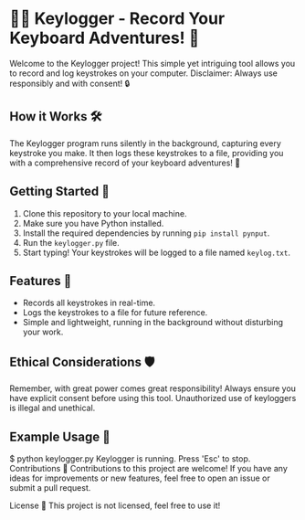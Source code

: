# 🕵️‍♂️ Keylogger - Record Your Keyboard Adventures! 🎹

Welcome to the Keylogger project! This simple yet intriguing tool allows you to record and log keystrokes on your computer. Disclaimer: Always use responsibly and with consent! 🔒

## How it Works 🛠️

The Keylogger program runs silently in the background, capturing every keystroke you make. It then logs these keystrokes to a file, providing you with a comprehensive record of your keyboard adventures! 📝

## Getting Started 🚀

1. Clone this repository to your local machine.
2. Make sure you have Python installed.
3. Install the required dependencies by running `pip install pynput`.
4. Run the `keylogger.py` file.
5. Start typing! Your keystrokes will be logged to a file named `keylog.txt`.

## Features 🌟

- Records all keystrokes in real-time.
- Logs the keystrokes to a file for future reference.
- Simple and lightweight, running in the background without disturbing your work.

## Ethical Considerations 🛡️

Remember, with great power comes great responsibility! Always ensure you have explicit consent before using this tool. Unauthorized use of keyloggers is illegal and unethical.

## Example Usage 🎉

$ python keylogger.py
Keylogger is running. Press 'Esc' to stop.
Contributions 🤝
Contributions to this project are welcome! If you have any ideas for improvements or new features, feel free to open an issue or submit a pull request.

License 📝
This project is not licensed, feel free to use it!
